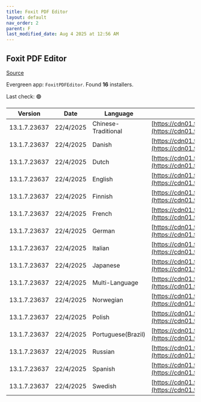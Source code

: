 ```yaml
---
title: Foxit PDF Editor
layout: default
nav_order: 2
parent: F
last_modified_date: Aug 4 2025 at 12:56 AM
---
```


## Foxit PDF Editor

[Source](https://www.foxit.com/pdf-editor/)

Evergreen app: `FoxitPDFEditor`. Found **16** installers.

Last check: 🟢

| Version      | Date      | Language            | URI                                                                                                                                                                                                                                |
| ------------ | --------- | ------------------- | ---------------------------------------------------------------------------------------------------------------------------------------------------------------------------------------------------------------------------------- |
| 13.1.7.23637 | 22/4/2025 | Chinese-Traditional | [https://cdn01.foxitsoftware.com/product/phantomPDF/desktop/win/13.1.7/FoxitPDFEditor1317_L10N_Setup_Website.msi](https://cdn01.foxitsoftware.com/product/phantomPDF/desktop/win/13.1.7/FoxitPDFEditor1317_L10N_Setup_Website.msi) |
| 13.1.7.23637 | 22/4/2025 | Danish              | [https://cdn01.foxitsoftware.com/product/phantomPDF/desktop/win/13.1.7/FoxitPDFEditor1317_L10N_Setup_Website.msi](https://cdn01.foxitsoftware.com/product/phantomPDF/desktop/win/13.1.7/FoxitPDFEditor1317_L10N_Setup_Website.msi) |
| 13.1.7.23637 | 22/4/2025 | Dutch               | [https://cdn01.foxitsoftware.com/product/phantomPDF/desktop/win/13.1.7/FoxitPDFEditor1317_L10N_Setup_Website.msi](https://cdn01.foxitsoftware.com/product/phantomPDF/desktop/win/13.1.7/FoxitPDFEditor1317_L10N_Setup_Website.msi) |
| 13.1.7.23637 | 22/4/2025 | English             | [https://cdn01.foxitsoftware.com/product/phantomPDF/desktop/win/13.1.7/FoxitPDFEditor1317_enu_Setup_Website.msi](https://cdn01.foxitsoftware.com/product/phantomPDF/desktop/win/13.1.7/FoxitPDFEditor1317_enu_Setup_Website.msi)   |
| 13.1.7.23637 | 22/4/2025 | Finnish             | [https://cdn01.foxitsoftware.com/product/phantomPDF/desktop/win/13.1.7/FoxitPDFEditor1317_L10N_Setup_Website.msi](https://cdn01.foxitsoftware.com/product/phantomPDF/desktop/win/13.1.7/FoxitPDFEditor1317_L10N_Setup_Website.msi) |
| 13.1.7.23637 | 22/4/2025 | French              | [https://cdn01.foxitsoftware.com/product/phantomPDF/desktop/win/13.1.7/FoxitPDFEditor1317_L10N_Setup_Website.msi](https://cdn01.foxitsoftware.com/product/phantomPDF/desktop/win/13.1.7/FoxitPDFEditor1317_L10N_Setup_Website.msi) |
| 13.1.7.23637 | 22/4/2025 | German              | [https://cdn01.foxitsoftware.com/product/phantomPDF/desktop/win/13.1.7/FoxitPDFEditor1317_L10N_Setup_Website.msi](https://cdn01.foxitsoftware.com/product/phantomPDF/desktop/win/13.1.7/FoxitPDFEditor1317_L10N_Setup_Website.msi) |
| 13.1.7.23637 | 22/4/2025 | Italian             | [https://cdn01.foxitsoftware.com/product/phantomPDF/desktop/win/13.1.7/FoxitPDFEditor1317_L10N_Setup_Website.msi](https://cdn01.foxitsoftware.com/product/phantomPDF/desktop/win/13.1.7/FoxitPDFEditor1317_L10N_Setup_Website.msi) |
| 13.1.7.23637 | 22/4/2025 | Japanese            | [https://cdn01.foxitsoftware.com/product/phantomPDF/desktop/win/13.1.7/FoxitPDFEditor1317_L10N_Setup_Website.msi](https://cdn01.foxitsoftware.com/product/phantomPDF/desktop/win/13.1.7/FoxitPDFEditor1317_L10N_Setup_Website.msi) |
| 13.1.7.23637 | 22/4/2025 | Multi-Language      | [https://cdn01.foxitsoftware.com/product/phantomPDF/desktop/win/13.1.7/FoxitPDFEditor1317_enu_Setup_Website.msi](https://cdn01.foxitsoftware.com/product/phantomPDF/desktop/win/13.1.7/FoxitPDFEditor1317_enu_Setup_Website.msi)   |
| 13.1.7.23637 | 22/4/2025 | Norwegian           | [https://cdn01.foxitsoftware.com/product/phantomPDF/desktop/win/13.1.7/FoxitPDFEditor1317_L10N_Setup_Website.msi](https://cdn01.foxitsoftware.com/product/phantomPDF/desktop/win/13.1.7/FoxitPDFEditor1317_L10N_Setup_Website.msi) |
| 13.1.7.23637 | 22/4/2025 | Polish              | [https://cdn01.foxitsoftware.com/product/phantomPDF/desktop/win/13.1.7/FoxitPDFEditor1317_L10N_Setup_Website.msi](https://cdn01.foxitsoftware.com/product/phantomPDF/desktop/win/13.1.7/FoxitPDFEditor1317_L10N_Setup_Website.msi) |
| 13.1.7.23637 | 22/4/2025 | Portuguese(Brazil)  | [https://cdn01.foxitsoftware.com/product/phantomPDF/desktop/win/13.1.7/FoxitPDFEditor1317_enu_Setup_Website.msi](https://cdn01.foxitsoftware.com/product/phantomPDF/desktop/win/13.1.7/FoxitPDFEditor1317_enu_Setup_Website.msi)   |
| 13.1.7.23637 | 22/4/2025 | Russian             | [https://cdn01.foxitsoftware.com/product/phantomPDF/desktop/win/13.1.7/FoxitPDFEditor1317_L10N_Setup_Website.msi](https://cdn01.foxitsoftware.com/product/phantomPDF/desktop/win/13.1.7/FoxitPDFEditor1317_L10N_Setup_Website.msi) |
| 13.1.7.23637 | 22/4/2025 | Spanish             | [https://cdn01.foxitsoftware.com/product/phantomPDF/desktop/win/13.1.7/FoxitPDFEditor1317_L10N_Setup_Website.msi](https://cdn01.foxitsoftware.com/product/phantomPDF/desktop/win/13.1.7/FoxitPDFEditor1317_L10N_Setup_Website.msi) |
| 13.1.7.23637 | 22/4/2025 | Swedish             | [https://cdn01.foxitsoftware.com/product/phantomPDF/desktop/win/13.1.7/FoxitPDFEditor1317_L10N_Setup_Website.msi](https://cdn01.foxitsoftware.com/product/phantomPDF/desktop/win/13.1.7/FoxitPDFEditor1317_L10N_Setup_Website.msi) |
